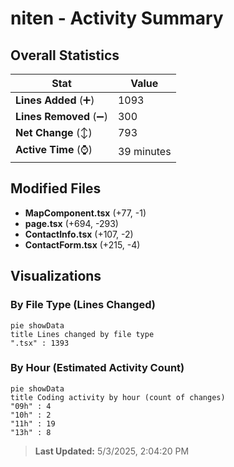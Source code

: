 # niten - Activity Summary 

## Overall Statistics

| Stat                   | Value                                                             |
| ---------------------- | ----------------------------------------------------------------- |
| **Lines Added** (➕)   | 1093                                          |
| **Lines Removed** (➖) | 300                                        |
| **Net Change** (↕)    | 793                |
| **Active Time** (⌚)   | 39 minutes |


## Modified Files
- **MapComponent.tsx** (+77, -1)
- **page.tsx** (+694, -293)
- **ContactInfo.tsx** (+107, -2)
- **ContactForm.tsx** (+215, -4)

## Visualizations

### By File Type (Lines Changed)

```mermaid
pie showData
title Lines changed by file type
".tsx" : 1393
```

### By Hour (Estimated Activity Count)

```mermaid
pie showData
title Coding activity by hour (count of changes)
"09h" : 4
"10h" : 2
"11h" : 19
"13h" : 8
```


> **Last Updated:** 5/3/2025, 2:04:20 PM